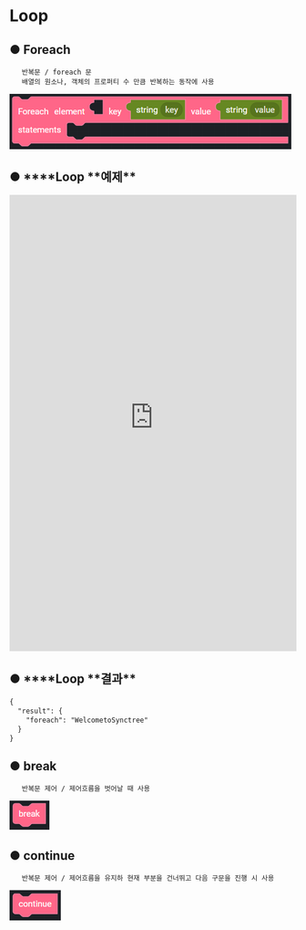 # Loop

## ● Foreach

       반복문 / foreach 문
       배열의 원소나, 객체의 프로퍼티 수 만큼 반복하는 동작에 사용

![](../img/assets/image%20%2886%29.png)

## ● \***\*Loop **예제\*\*

<iframe
    src="https://d1sxhpvag16wqc.cloudfront.net/v3.1.0/loop/loop"
    name="프레임 이름"
    width="100%"
    height="800px"
    allow=""
    style="border:0 none"
    sandbox="allow-scripts allow-same-origin">
  iframe를 지원하지 않는 브라우저인 경우 대체정보를 제공 
       ![](../img/assets/image%20%28363%29.png)

       ![](../img/assets/image%20%28335%29.png)

       ![](../img/assets/image%20%28333%29.png)

       ![](../img/assets/image%20%28379%29.png)
</iframe>

## ● \***\*Loop **결과\*\*

```text
{
  "result": {
    "foreach": "WelcometoSynctree"
  }
}
```

## ● break

       반복문 제어 / 제어흐름을 벗어날 때 사용

![](../img/assets/image%20%28150%29.png)

## ● continue

       반복문 제어 / 제어흐름을 유지하 현재 부분을 건너뛰고 다음 구문을 진행 시 사용

![](../img/assets/image%20%2857%29.png)
